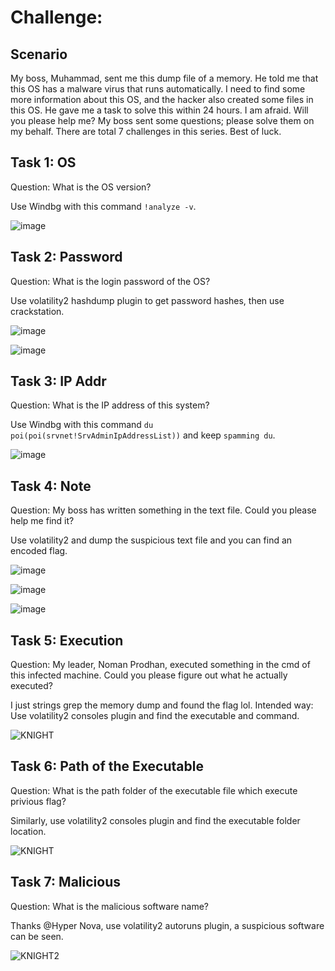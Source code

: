 # Challenge:
## Scenario
My boss, Muhammad, sent me this dump file of a memory. He told me that this OS has a malware virus that runs automatically. I need to find some more information about this OS, and the hacker also created some files in this OS. He gave me a task to solve this within 24 hours. I am afraid. Will you please help me? My boss sent some questions; please solve them on my behalf. There are total 7 challenges in this series. Best of luck.

## Task 1: OS
Question: What is the OS version?

Use Windbg with this command `!analyze -v`.

![image](https://github.com/warlocksmurf/ctftime-writeups/assets/121353711/9443cf5f-d9a6-4a67-b592-690b6c68faf5)

## Task 2: Password
Question: What is the login password of the OS? 

Use volatility2 hashdump plugin to get password hashes, then use crackstation.

![image](https://github.com/warlocksmurf/ctftime-writeups/assets/121353711/f33b1bf8-a047-4d05-87bd-624dff7b1679)

![image](https://github.com/warlocksmurf/ctftime-writeups/assets/121353711/395ccfb2-e3a7-4bb4-b3a3-acc706854da0)

## Task 3: IP Addr
Question: What is the IP address of this system?

Use Windbg with this command `du poi(poi(srvnet!SrvAdminIpAddressList))` and keep `spamming du`.

![image](https://github.com/warlocksmurf/ctftime-writeups/assets/121353711/744eaa9b-1602-4881-ac81-914355cb82cd)

## Task 4: Note
Question: My boss has written something in the text file. Could you please help me find it? 

Use volatility2 and dump the suspicious text file and you can find an encoded flag.

![image](https://github.com/warlocksmurf/ctftime-writeups/assets/121353711/de8e9e81-bf8f-4d43-8ede-ef191801f43a)

![image](https://github.com/warlocksmurf/ctftime-writeups/assets/121353711/57d5b61e-fbf9-4b1c-b8f4-d804ac19b2ed)

![image](https://github.com/warlocksmurf/ctftime-writeups/assets/121353711/b3e7dbaa-a57d-42e2-8a71-6e5560e3f9de)

## Task 5: Execution
Question: My leader, Noman Prodhan, executed something in the cmd of this infected machine. Could you please figure out what he actually executed? 

I just strings grep the memory dump and found the flag lol.
Intended way: Use volatility2 consoles plugin and find the executable and command.

![KNIGHT](https://github.com/warlocksmurf/ctftime-writeups/assets/121353711/cede368f-8aa7-4fd5-8595-4ad8ea1d695e)

## Task 6: Path of the Executable
Question: What is the path folder of the executable file which execute privious flag? 

Similarly, use volatility2 consoles plugin and find the executable folder location.

![KNIGHT](https://github.com/warlocksmurf/ctftime-writeups/assets/121353711/cede368f-8aa7-4fd5-8595-4ad8ea1d695e)

## Task 7: Malicious
Question: What is the malicious software name? 

Thanks @Hyper Nova, use volatility2 autoruns plugin, a suspicious software can be seen.

![KNIGHT2](https://github.com/warlocksmurf/ctftime-writeups/assets/121353711/6da1fc9a-a7a1-4765-87e4-9a2475ee3750)
